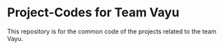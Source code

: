 # Project-Codes for Team Vayu
This repository is for the common code of the projects related to the team Vayu.
